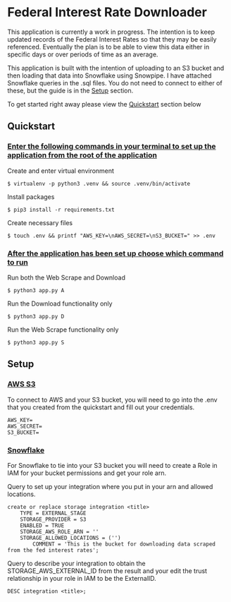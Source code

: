 # Federal Interest Rate Downloader

This application is currently a work in progress. The intention is to keep updated records of the Federal Interest Rates so that they may be easily referenced. Eventually the plan is to be able to view this data either in specific days or over periods of time as an average.

This application is built with the intention of uploading to an S3 bucket and then loading that data into Snowflake using Snowpipe. I have attached Snowflake queries in the .sql files. You do not need to connect to either of these, but the guide is in the [Setup](#setup) section.

To get started right away please view the [Quickstart](#Quickstart) section below

## Quickstart

### <ins>Enter the following commands in your terminal to set up the application from the root of the application</ins>

Create and enter virtual environment

```
$ virtualenv -p python3 .venv && source .venv/bin/activate
```

Install packages

```
$ pip3 install -r requirements.txt
```

Create necessary files

```
$ touch .env && printf "AWS_KEY=\nAWS_SECRET=\nS3_BUCKET=" >> .env
```

### <ins>After the application has been set up choose which command to run</ins>

Run both the Web Scrape and Download

```
$ python3 app.py A
```

Run the Download functionality only

```
$ python3 app.py D
```

Run the Web Scrape functionality only

```
$ python3 app.py S
```

## Setup

### <ins>AWS S3</ins>

To connect to AWS and your S3 bucket, you will need to go into the .env that you created from the quickstart and fill out your credentials.

```
AWS_KEY=
AWS_SECRET=
S3_BUCKET=
```

### <ins>Snowflake</ins>

For Snowflake to tie into your S3 bucket you will need to create a Role in IAM for your bucket permissions and get your role arn.

Query to set up your integration where you put in your arn and allowed locations.

```
create or replace storage integration <title>
    TYPE = EXTERNAL_STAGE
    STORAGE_PROVIDER = S3
    ENABLED = TRUE
    STORAGE_AWS_ROLE_ARN = ''
    STORAGE_ALLOWED_LOCATIONS = ('')
        COMMENT = 'This is the bucket for downloading data scraped from the fed interest rates';
```

Query to describe your integration to obtain the STORAGE_AWS_EXTERNAL_ID from the result and your edit the trust relationship in your role in IAM to be the ExternalID.

```
DESC integration <title>;
```
